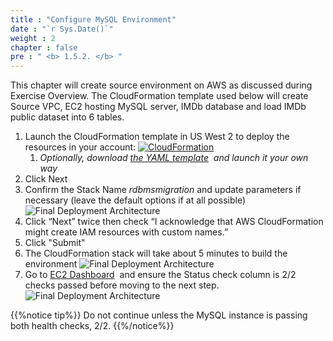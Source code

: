 ```yaml
---
title : "Configure MySQL Environment"
date : "`r Sys.Date()`"
weight : 2
chapter : false
pre : " <b> 1.5.2. </b> "
---
```



This chapter will create source environment on AWS as discussed during Exercise Overview. The CloudFormation template used below will create Source VPC, EC2 hosting MySQL server, IMDb database and load IMDb public dataset into 6 tables.

1. Launch the CloudFormation template in US West 2 to deploy the resources in your account: [![CloudFormation](https://static.us-east-1.prod.workshops.aws/public/c768eb2c-360b-491e-8422-bfd253e11581/static/images/cloudformation-launch-stack.png)](https://console.aws.amazon.com/cloudformation/home?region=us-west-2#/stacks/new?stackName=rdbmsmigration&templateURL=https://s3.amazonaws.com/amazon-dynamodb-labs.com/assets/migration-env-setup.yaml)
    1. _Optionally, download [the YAML template](https://s3.amazonaws.com/amazon-dynamodb-labs.com/assets/migration-env-setup.yaml)  and launch it your own way_
2. Click Next
3. Confirm the Stack Name _rdbmsmigration_ and update parameters if necessary (leave the default options if at all possible) ![Final Deployment Architecture](/images/1/1.5/2.jpg)
4. Click “Next” twice then check “I acknowledge that AWS CloudFormation might create IAM resources with custom names.”
5. Click "Submit"
6. The CloudFormation stack will take about 5 minutes to build the environment ![Final Deployment Architecture](/images/1/1.5/3.jpg)
7. Go to [EC2 Dashboard](https://console.aws.amazon.com/ec2/v2/home?region=us-east-1#Instances:)  and ensure the Status check column is 2/2 checks passed before moving to the next step. ![Final Deployment Architecture](/images/1/1.5/4.jpg)

{{%notice tip%}}
Do not continue unless the MySQL instance is passing both health checks, 2/2.
{{%/notice%}}